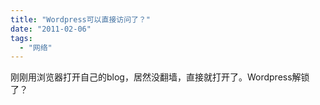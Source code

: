 ```yaml
---
title: "Wordpress可以直接访问了？"
date: "2011-02-06"
tags: 
  - "网络"
---
```


刚刚用浏览器打开自己的blog，居然没翻墙，直接就打开了。Wordpress解锁了？
